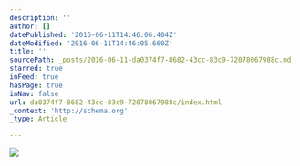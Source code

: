 ```yaml
---
description: ''
author: []
datePublished: '2016-06-11T14:46:06.404Z'
dateModified: '2016-06-11T14:46:05.660Z'
title: ''
sourcePath: _posts/2016-06-11-da0374f7-8682-43cc-83c9-72078067988c.md
starred: true
inFeed: true
hasPage: true
inNav: false
url: da0374f7-8682-43cc-83c9-72078067988c/index.html
_context: 'http://schema.org'
_type: Article

---
```

![](https://the-grid-user-content.s3-us-west-2.amazonaws.com/1589dd44-dda9-4419-8c2c-3efff9a439bb.jpg)